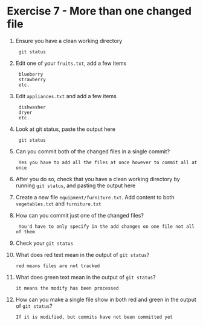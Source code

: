 # Exercise 7 - More than one changed file

1. Ensure you have a clean working directory

        git status

2. Edit one of your `fruits.txt`, add a few items

        blueberry
        strawberry
        etc.

3. Edit `appliances.txt` and add a few items

        dishwasher
        dryer
        etc.

4. Look at git status, paste the output here

        git status

5. Can you commit both of the changed files in a single commit?

        Yes you have to add all the files at once however to commit all at once
6. After you do so, check that you have a clean working directory by running `git status`, and pasting the output here

7. Create a new file `equipment/furniture.txt`. Add content to both `vegetables.txt` and `furniture.txt`

8. How can you commit just one of the changed files?
        
        You'd have to only specify in the add changes on one file not all of them 
9. Check your `git status`

10. What does red text mean in the output of `git status`?
       
        red means files are not tracked 
11. What does green text mean in the output of `git status`?

        it means the modify has been processed 

12. How can you make a single file show in both red and green in the output of `git status`?
                    
        If it is modified, but commits have not been committed yet 
